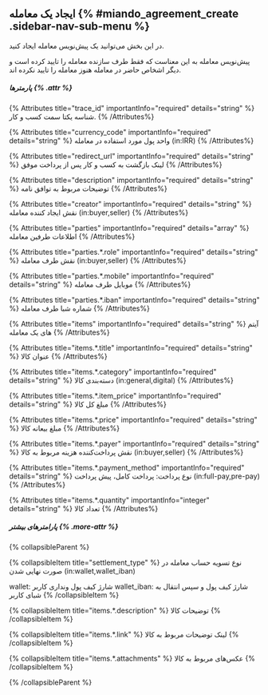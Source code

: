 ## ایجاد یک معامله  {% #miando_agreement_create .sidebar-nav-sub-menu %}
در این بخش می‌توانید یک پیش‌نویس معامله ایجاد کنید.

پیش‌نویس معامله به این معناست که فقط طرف سازنده معامله را تایید کرده است و دیگر اشخاص حاضر در معامله هنوز معامله را تایید نکرده اند.

##### پارمترها {% .attr %}
 {% Attributes title="trace_id" importantInfo="required" details="string" %}
  شناسه یکتا سمت کسب و کار.
  {% /Attributes%}

 {% Attributes title="currency_code" importantInfo="required" details="string" %}
  واحد پول مورد استفاده در معامله (in:IRR)
  {% /Attributes%}

 {% Attributes title="redirect_url" importantInfo="required" details="string" %}
  لینک بازگشت به کسب و کار پس از پرداخت موفق
  {% /Attributes%}

 {% Attributes title="description" importantInfo="required" details="string" %}
  توضیحات مربوط به توافق نامه
  {% /Attributes%}

 {% Attributes title="creator" importantInfo="required" details="string" %}
  نقش ایجاد کننده معامله (in:buyer,seller)
  {% /Attributes%}

 {% Attributes title="parties" importantInfo="required" details="array" %}
  اطلاعات طرفین معامله
  {% /Attributes%}

 {% Attributes title="parties.*.role" importantInfo="required" details="string" %}
  نقش طرف معامله (in:buyer,seller)
  {% /Attributes%}

 {% Attributes title="parties.*.mobile" importantInfo="required" details="string" %}
  موبایل طرف معامله
  {% /Attributes%}

 {% Attributes title="parties.*.iban" importantInfo="required" details="string" %}
  شماره شبا طرف معامله
  {% /Attributes%}

 {% Attributes title="items" importantInfo="required" details="string" %}
آیتم های یک معامله
  {% /Attributes%}

 {% Attributes title="items.*.title" importantInfo="required" details="string" %}
  عنوان کالا
  {% /Attributes%}

 {% Attributes title="items.*.category" importantInfo="required" details="string" %}
  دسته‌بندی کالا
  (in:general,digital)
  {% /Attributes%}


 {% Attributes title="items.*.item_price" importantInfo="required" details="string" %}
  مبلغ کل کالا
  {% /Attributes%}

 {% Attributes title="items.*.price" importantInfo="required" details="string" %}
  مبلغ بیعانه کالا
  {% /Attributes%}

 {% Attributes title="items.*.payer" importantInfo="required" details="string" %}
  نقش پرداخت‌کننده هزینه مربوط به کالا (in:buyer,seller)
  {% /Attributes%}

 {% Attributes title="items.*.payment_method" importantInfo="required" details="string" %}
  نوع پرداخت: پرداخت کامل، پیش پرداخت (in:full-pay,pre-pay)
  {% /Attributes%}

 {% Attributes title="items.*.quantity" importantInfo="integer" details="string" %}
  تعداد کالا
  {% /Attributes%}

##### پارامترهای بیشتر {% .more-attr %}

{% collapsibleParent %}

{% collapsibleItem title="settlement_type" %}
نوع تسویه حساب معامله در صورت نهایی شدن (in:wallet,wallet_iban)

wallet: شارژ کیف پول ونداری کاربر
wallet_iban: شارژ کیف پول و سپس انتقال به شبای کاربر
{% /collapsibleItem %}

{% collapsibleItem title="items.*.description" %}
توضیحات کالا
{% /collapsibleItem %}

{% collapsibleItem title="items.*.link" %}
لینک توضیحات مربوط به کالا
{% /collapsibleItem %}

{% collapsibleItem title="items.*.attachments" %}
عکس‌های مربوط به کالا
{% /collapsibleItem %}


{% /collapsibleParent %}


